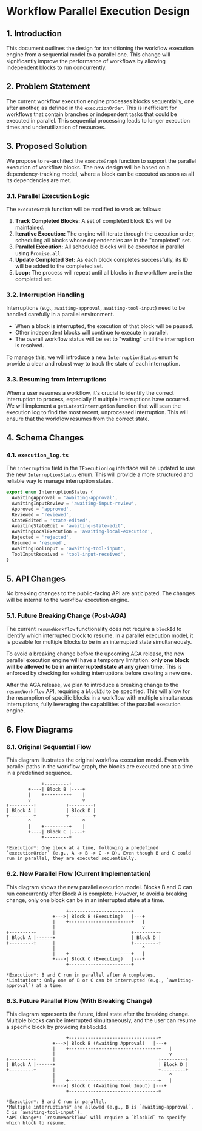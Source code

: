 
# Workflow Parallel Execution Design

## 1. Introduction

This document outlines the design for transitioning the workflow execution engine from a sequential model to a parallel one. This change will significantly improve the performance of workflows by allowing independent blocks to run concurrently.

## 2. Problem Statement

The current workflow execution engine processes blocks sequentially, one after another, as defined in the `executionOrder`. This is inefficient for workflows that contain branches or independent tasks that could be executed in parallel. This sequential processing leads to longer execution times and underutilization of resources.

## 3. Proposed Solution

We propose to re-architect the `executeGraph` function to support the parallel execution of workflow blocks. The new design will be based on a dependency-tracking model, where a block can be executed as soon as all its dependencies are met.

### 3.1. Parallel Execution Logic

The `executeGraph` function will be modified to work as follows:

1.  **Track Completed Blocks:** A set of completed block IDs will be maintained.
2.  **Iterative Execution:** The engine will iterate through the execution order, scheduling all blocks whose dependencies are in the "completed" set.
3.  **Parallel Execution:** All scheduled blocks will be executed in parallel using `Promise.all`.
4.  **Update Completed Set:** As each block completes successfully, its ID will be added to the completed set.
5.  **Loop:** The process will repeat until all blocks in the workflow are in the completed set.

### 3.2. Interruption Handling

Interruptions (e.g., `awaiting-approval`, `awaiting-tool-input`) need to be handled carefully in a parallel environment.

-   When a block is interrupted, the execution of that block will be paused.
-   Other independent blocks will continue to execute in parallel.
-   The overall workflow status will be set to "waiting" until the interruption is resolved.

To manage this, we will introduce a new `InterruptionStatus` enum to provide a clear and robust way to track the state of each interruption.

### 3.3. Resuming from Interruptions

When a user resumes a workflow, it's crucial to identify the correct interruption to process, especially if multiple interruptions have occurred. We will implement a `getLatestInterruption` function that will scan the execution log to find the most recent, unprocessed interruption. This will ensure that the workflow resumes from the correct state.

## 4. Schema Changes

### 4.1. `execution_log.ts`

The `interruption` field in the `IExecutionLog` interface will be updated to use the new `InterruptionStatus` enum. This will provide a more structured and reliable way to manage interruption states.

```typescript
export enum InterruptionStatus {
  AwaitingApproval = 'awaiting-approval',
  AwaitingInputReview = 'awaiting-input-review',
  Approved = 'approved',
  Reviewed = 'reviewed',
  StateEdited = 'state-edited',
  AwaitingStateEdit = 'awaiting-state-edit',
  AwaitingLocalExecution = 'awaiting-local-execution',
  Rejected = 'rejected',
  Resumed = 'resumed',
  AwaitingToolInput = 'awaiting-tool-input',
  ToolInputReceived = 'tool-input-received',
}
```

## 5. API Changes

No breaking changes to the public-facing API are anticipated. The changes will be internal to the workflow execution engine.

### 5.1. Future Breaking Change (Post-AGA)

The current `resumeWorkflow` functionality does not require a `blockId` to identify which interrupted block to resume. In a parallel execution model, it is possible for multiple blocks to be in an interrupted state simultaneously.

To avoid a breaking change before the upcoming AGA release, the new parallel execution engine will have a temporary limitation: **only one block will be allowed to be in an interrupted state at any given time.** This is enforced by checking for existing interruptions before creating a new one.

After the AGA release, we plan to introduce a breaking change to the `resumeWorkflow` API, requiring a `blockId` to be specified. This will allow for the resumption of specific blocks in a workflow with multiple simultaneous interruptions, fully leveraging the capabilities of the parallel execution engine.

## 6. Flow Diagrams

### 6.1. Original Sequential Flow

This diagram illustrates the original workflow execution model. Even with parallel paths in the workflow graph, the blocks are executed one at a time in a predefined sequence.

```
             +---------+
        +----| Block B |----+
        |    +---------+    |
        v                   v
+---------+           +---------+
| Block A |           | Block D |
+---------+           +---------+
        ^                   ^
        |    +---------+    |
        +----| Block C |----+
             +---------+

*Execution*: One block at a time, following a predefined `executionOrder` (e.g., A -> B -> C -> D). Even though B and C could run in parallel, they are executed sequentially.
```

### 6.2. New Parallel Flow (Current Implementation)

This diagram shows the new parallel execution model. Blocks B and C can run concurrently after Block A is complete. However, to avoid a breaking change, only one block can be in an interrupted state at a time.

```
                      +-----------------------+
                 +--->| Block B (Executing)   |---+
                 |    +-----------------------+   |
                 |                                v
+---------+      |                            +---------+
| Block A |------+                            | Block D |
+---------+      |                            +---------+
                 |                                ^
                 |    +-----------------------+   |
                 +--->| Block C (Executing)   |---+
                      +-----------------------+

*Execution*: B and C run in parallel after A completes.
*Limitation*: Only one of B or C can be interrupted (e.g., `awaiting-approval`) at a time.
```

### 6.3. Future Parallel Flow (With Breaking Change)

This diagram represents the future, ideal state after the breaking change. Multiple blocks can be interrupted simultaneously, and the user can resume a specific block by providing its `blockId`.

```
                      +---------------------------------+
                 +--->| Block B (Awaiting Approval)   |---+
                 |    +---------------------------------+   |
                 |                                          v
+---------+      |                                      +---------+
| Block A |------+                                      | Block D |
+---------+      |                                      +---------+
                 |                                          ^
                 |    +---------------------------------+   |
                 +--->| Block C (Awaiting Tool Input) |---+
                      +---------------------------------+

*Execution*: B and C run in parallel.
*Multiple interruptions* are allowed (e.g., B is `awaiting-approval`, C is `awaiting-tool-input`).
*API Change*: `resumeWorkflow` will require a `blockId` to specify which block to resume.
```
